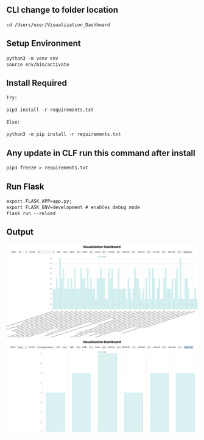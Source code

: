 ## CLI change to folder location
```
cd /Users/user/Visualization_Dashboard
```
## Setup Environment
```
python3 -m venv env
source env/bin/activate
```
## Install Required
```
Try:

pip3 install -r requirements.txt

Else: 

python3 -m pip install -r requirements.txt

```
## Any update in CLF run this command after install
```
pip3 freeze > requirements.txt
```
## Run Flask
```
export FLASK_APP=app.py;
export FLASK_ENV=development # enables debug mode
flask run --reload
```

## Output

![Filter 1](images/1.png)
![Filter 2](images/2.png)
